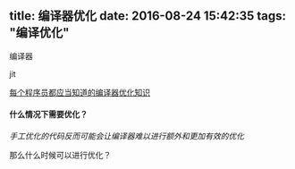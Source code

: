 title: 编译器优化
date: 2016-08-24 15:42:35
tags: "编译优化"
---

编译器 

jit

[每个程序员都应当知道的编译器优化知识](http://blog.jobbole.com/84712/)


#### 什么情况下需要优化？

_手工优化的代码反而可能会让编译器难以进行额外和更加有效的优化_

那么什么时候可以进行优化？
